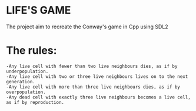 # LIFE'S GAME

The project aim to recreate the Conway's game in Cpp using SDL2

# The rules:
    -Any live cell with fewer than two live neighbours dies, as if by underpopulation.
    -Any live cell with two or three live neighbours lives on to the next generation.
    -Any live cell with more than three live neighbours dies, as if by overpopulation.
    -Any dead cell with exactly three live neighbours becomes a live cell, as if by reproduction.
